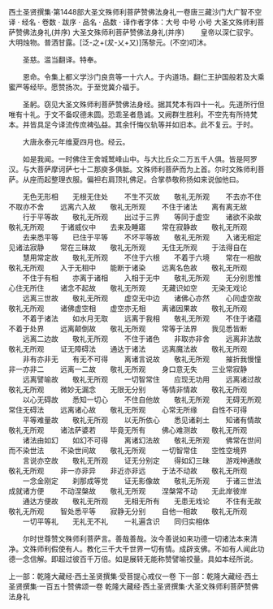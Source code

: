 西土圣贤撰集·第1448部大圣文殊师利菩萨赞佛法身礼一卷唐三藏沙门大广智不空译
· 经名 · 卷数 · 跋序
· 品名 · 品数 · 译作者字体：大号 中号 小号
大圣文殊师利菩萨赞佛法身礼(并序)
大圣文殊师利菩萨赞佛法身礼(并序)
　　皇帝以深仁驭宇。大明烛物。普洒甘露。[泛-之+(犮-乂+又)]荡黎元。(不空)叨沐。

　　圣慈。滥当翻译。特奉。

　　恩命。令集上都义学沙门良贲等一十六人。于内道场。翻仁王护国般若及大乘蜜严等经毕。愿赞扬次。于至觉冀介福于。

　　圣躬。窃见大圣文殊师利菩萨赞佛法身经。据其梵本有四十一礼。先道所行但唯有十礼。于文不备叹德未圆。恐乖圣者恳诚。又阙群生胜利。不空先有所持梵本。并皆具足今译流传庶裨弘益。其余忏悔仪轨等并如旧本。此不复云。于时。

　　大唐永泰元年维夏四月也。经云。

　　如是我闻。一时佛住王舍城鹫峰山中。与大比丘众二万五千人俱。皆是阿罗汉。与大菩萨摩诃萨七十二那庾多俱胝。文殊师利菩萨而为上首。尔时文殊师利菩萨。从座而起整理衣服。偏袒右肩顶礼佛足。合掌恭敬称扬如来说伽他曰。

　　无色无形相　　无根无住处
　　不生不灭故　　敬礼无所观
　　不去亦不住　　不取亦不舍
　　远离六入故　　敬礼无所观
　　不住于诸法　　离有离无故
　　行于平等故　　敬礼无所观
　　出过于三界　　等同于虚空
　　诸欲不染故　　敬礼无所观
　　于诸威仪中　　去来及睡寤
　　常在寂静故　　敬礼无所观
　　去来悉平等　　已住于平等
　　不坏平等故　　敬礼无所观
　　入诸无相定　　见诸法寂静
　　常在三昧故　　敬礼无所观
　　无住无所观　　于法得自在
　　慧用常定故　　敬礼无所观
　　不住于六根　　不着于六境
　　常在一相故　　敬礼无所观
　　入于无相中　　能断于诸染
　　远离名色故　　敬礼无所观
　　不住于有相　　亦离于诸相
　　入相于无中　　敬礼无所观
　　无分别思惟　　心住无所住
　　诸念不起故　　敬礼无所观
　　无藏识如空　　无染无戏论
　　远离三世故　　敬礼无所观
　　虚空无中边　　诸佛心亦然
　　心同虚空故　　敬礼无所观
　　诸佛虚空相　　虚空亦无相
　　离诸因果故　　敬礼无所观
　　不着于诸法　　如水月无取
　　远离于我相　　敬礼无所观
　　不住于诸蕴　　不着于处界
　　远离颠倒故　　敬礼无所观
　　常等于法界　　我见悉皆断
　　远离二边故　　敬礼无所观
　　不住于诸色　　非取亦非舍
　　远离非法故　　敬礼无所观
　　证无障碍法　　通达于诸法
　　远离魔法故　　敬礼无所观
　　非有亦非无　　有无不可得
　　离诸言说故　　敬礼无所观
　　摧折我慢憧　　非一亦非二
　　远离一二故　　敬礼无所观
　　身口意无失　　三业常寂静
　　远离譬喻故　　敬礼无所观
　　一切智常住　　应现无功用
　　远离诸过故　　敬礼无所观
　　微妙无漏念　　无限无分别
　　等情非情故　　敬礼无所观
　　以心无碍故　　悉知一切心
　　不住自他故　　敬礼无所观
　　无碍无所观　　常住无碍法
　　远离诸心故　　敬礼无所观
　　心常无所缘　　自性不可得
　　平等难量故　　敬礼无所观
　　以无所依心　　悉见诸刹土
　　知诸有情故　　敬礼无所观
　　诸法萨婆若　　毕竟无所有
　　佛心难测故　　敬礼无所观
　　诸法由如幻　　如幻不可得
　　离诸幻法故　　敬礼无所观
　　佛常在世间　　而不染世法
　　不染世间故　　敬礼无所观
　　一切智常住　　空性空境界
　　言说亦空故　　敬礼无所观
　　证无分别定　　得如幻三昧
　　游戏神通故　　敬礼无所观
　　非一亦非异　　非近亦非远
　　于法不动故　　敬礼无所观
　　一念金刚定　　刹那成等觉
　　证无影像故　　敬礼无所观
　　于诸三世法　　成就诸方便
　　不动涅槃故　　敬礼无所观
　　涅槃常不动　　无此岸彼岸
　　通达方便故　　敬礼无所观
　　无相无所有　　无患无戏论
　　不住有无故　　敬礼无所观
　　智处悉平等　　寂静无分别
　　自他一相故　　敬礼无所观
　　一切平等礼　　无礼无不礼
　　一礼遍含识　　同归实相体

　　尔时世尊赞文殊师利菩萨言。善哉善哉。汝今善说如来功德一切诸法本来清净。文殊师利假使有人。教化三千大千世界一切有情。成辟支佛。不如有人闻此功德一念信解。即超过彼百千万倍。如是展转无能称赞譬喻挍量。具如本经所说。

上一部：乾隆大藏经·西土圣贤撰集·受菩提心戒仪一卷
下一部：乾隆大藏经·西土圣贤撰集·一百五十赞佛颂一卷
乾隆大藏经·西土圣贤撰集·大圣文殊师利菩萨赞佛法身礼